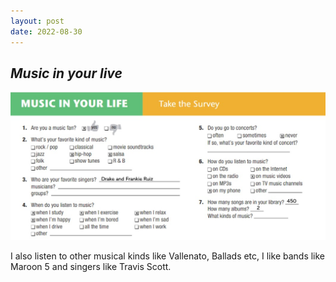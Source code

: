 ```yaml
---
layout: post
date: 2022-08-30
---
```


## ***Music in your live***

![](/images/music1.jpeg)

I also listen to other musical kinds like Vallenato, Ballads etc, I like bands like Maroon 5 and singers like Travis Scott.
